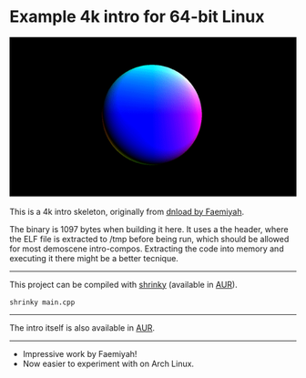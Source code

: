 # Example 4k intro for 64-bit Linux

![shrinky-intro](shrinky-intro.gif)

This is a 4k intro skeleton, originally from [dnload by Faemiyah](http://faemiyah.fi/demoscene/dnload).

The binary is 1097 bytes when building it here. It uses a the header, where the ELF file is extracted to /tmp before being run, which should be allowed for most demoscene intro-compos. Extracting the code into memory and executing it there might be a better tecnique.

---

This project can be compiled with [shrinky](https://github.com/xyproto/shrinky) (available in [AUR](https://aur.archlinux.org/packages/shrinky/)).

    shrinky main.cpp

---


The intro itself is also available in [AUR](https://aur.archlinux.org/packages/shrinky-intro/).

---

* Impressive work by Faemiyah!
* Now easier to experiment with on Arch Linux.
